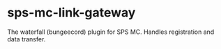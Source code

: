 # sps-mc-link-gateway
The waterfall (bungeecord) plugin for SPS MC. Handles registration and data transfer.

